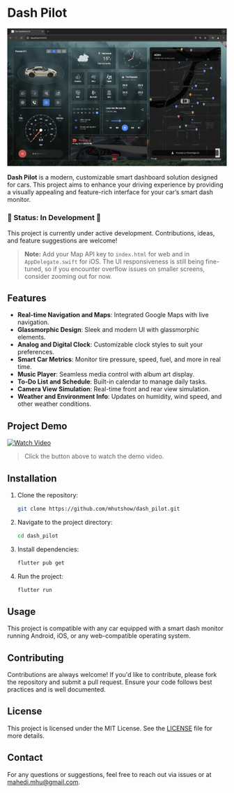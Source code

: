 # Dash Pilot

![Dashboard Screenshot](assets/screenshots/Screenshot.png)

**Dash Pilot** is a modern, customizable smart dashboard solution designed for cars. This project aims to enhance your driving experience by providing a visually appealing and feature-rich interface for your car’s smart dash monitor.

### 🚧 Status: In Development 🚧
This project is currently under active development. Contributions, ideas, and feature suggestions are welcome!

> **Note:** Add your Map API key to `index.html` for web and in `AppDelegate.swift` for iOS. The UI responsiveness is still being fine-tuned, so if you encounter overflow issues on smaller screens, consider zooming out for now.

## Features

- **Real-time Navigation and Maps**: Integrated Google Maps with live navigation.
- **Glassmorphic Design**: Sleek and modern UI with glassmorphic elements.
- **Analog and Digital Clock**: Customizable clock styles to suit your preferences.
- **Smart Car Metrics**: Monitor tire pressure, speed, fuel, and more in real time.
- **Music Player**: Seamless media control with album art display.
- **To-Do List and Schedule**: Built-in calendar to manage daily tasks.
- **Camera View Simulation**: Real-time front and rear view simulation.
- **Weather and Environment Info**: Updates on humidity, wind speed, and other weather conditions.

## Project Demo

[![Watch Video](https://img.shields.io/badge/Watch-Video-red?style=for-the-badge&logo=youtube)](https://www.youtube.com/watch?v=m1eFJVy8EKs)

> Click the button above to watch the demo video.

## Installation

1. Clone the repository:
   ```bash
   git clone https://github.com/mhutshow/dash_pilot.git
   ```

2. Navigate to the project directory:
   ```bash
   cd dash_pilot
   ```

3. Install dependencies:
   ```bash
   flutter pub get
   ```

4. Run the project:
   ```bash
   flutter run
   ```

## Usage

This project is compatible with any car equipped with a smart dash monitor running Android, iOS, or any web-compatible operating system.

## Contributing

Contributions are always welcome! If you'd like to contribute, please fork the repository and submit a pull request. Ensure your code follows best practices and is well documented.

## License

This project is licensed under the MIT License. See the [LICENSE](LICENSE) file for more details.

## Contact

For any questions or suggestions, feel free to reach out via issues or at [mahedi.mhu@gmail.com](mailto:mahedi.mhu@gmail.com).
